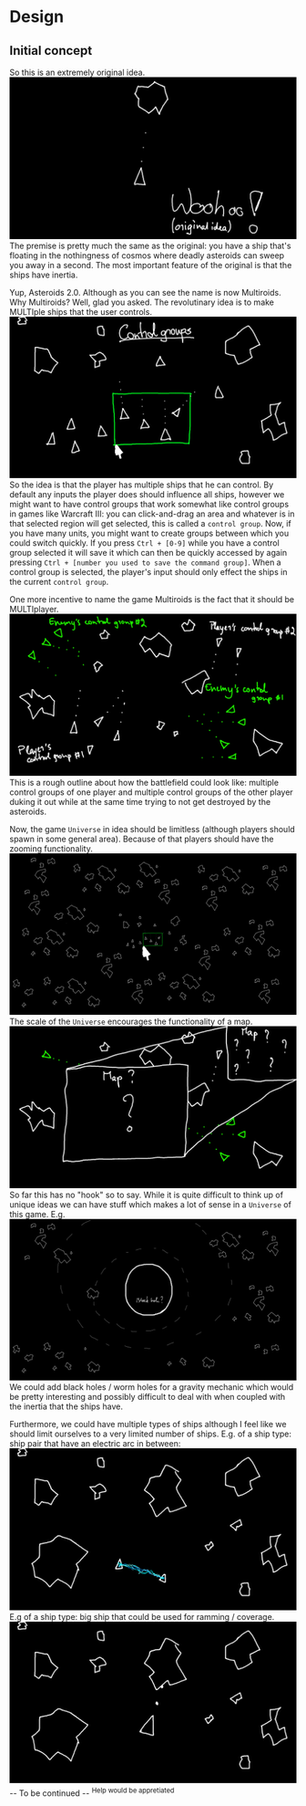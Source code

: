 # Design
## Initial concept
So this is an extremely original idea.
![](https://raw.githubusercontent.com/TomSavas/Multiroids/master/design/title.png)
The premise is pretty much the same as the original: you have a ship that's floating in the nothingness of cosmos
where deadly asteroids can sweep you away in a second. The most important feature of the original is that the ships
have inertia.  

Yup, Asteroids 2.0. Although as you can see the name is now Multiroids.
Why Multiroids? Well, glad you asked. The revolutinary idea is to make MULTIple ships that the user controls.
![](https://raw.githubusercontent.com/TomSavas/Multiroids/master/design/ship_selection.png)
So the idea is that the player has multiple ships that he can control. By default any inputs the player does should
influence all ships, however we might want to have control groups that work somewhat like control groups in games like
Warcraft III: you can click-and-drag an area and whatever is in that selected region will get selected, this is called
a `control group`. Now, if you have many units, you might want to create groups between which you could switch quickly.
If you press `Ctrl + [0-9]` while you have a control group selected it will save it which can then be quickly accessed
by again pressing `Ctrl + [number you used to save the command group]`. When a control group is selected, the player's
input should only effect the ships in the current `control group`.

One more incentive to name the game Multiroids is the fact that it should be MULTIplayer.
![](https://raw.githubusercontent.com/TomSavas/Multiroids/master/design/multiplayer_battle.png)
This is a rough outline about how the battlefield could look like: multiple control groups of one player and multiple
control groups of the other player duking it out while at the same time trying to not get destroyed by the asteroids.

Now, the game `Universe` in idea should be limitless (although players should spawn in some general area).
Because of that players should have the zooming functionality.
![](https://raw.githubusercontent.com/TomSavas/Multiroids/master/design/zoom.png)
The scale of the `Universe` encourages the functionality of a map.
![](https://raw.githubusercontent.com/TomSavas/Multiroids/master/design/map.png)
So far this has no "hook" so to say. While it is quite difficult to think up of unique ideas we can have stuff which
makes a lot of sense in a `Universe` of this game. 
E.g.
![](https://raw.githubusercontent.com/TomSavas/Multiroids/master/design/black_hole.png)
We could add black holes / worm holes for a gravity mechanic which would be pretty interesting and possibly difficult
to deal with when coupled with the inertia that the ships have.

Furthermore, we could have multiple types of ships although I feel like we should limit ourselves to a very limited
number of ships.
E.g. of a ship type: ship pair that have an electric arc in between:
![](https://raw.githubusercontent.com/TomSavas/Multiroids/master/design/potential_pair_ship.png)
E.g of a ship type: big ship that could be used for ramming / coverage.
![](https://raw.githubusercontent.com/TomSavas/Multiroids/master/design/potential_big_ship.png)
-- To be continued --
<sup>Help would be appretiated<sup>
